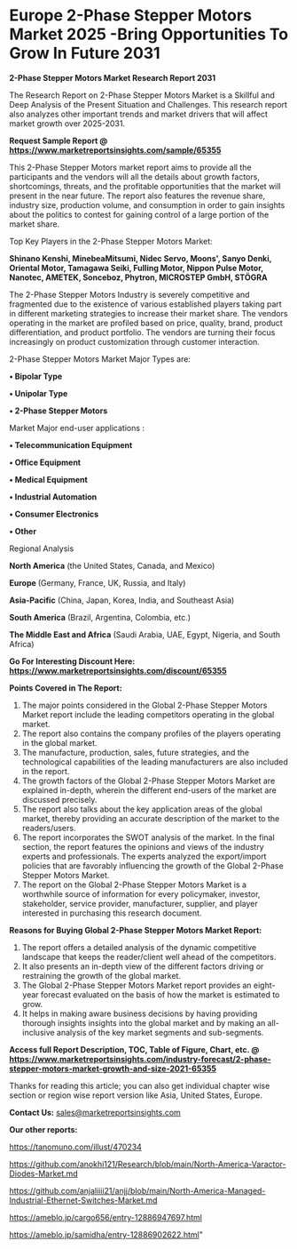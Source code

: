 # Europe 2-Phase Stepper Motors Market 2025 -Bring Opportunities To Grow In Future 2031

<strong>2-Phase Stepper Motors Market Research Report 2031</strong>

The Research Report on 2-Phase Stepper Motors Market is a Skillful and Deep Analysis of the Present Situation and Challenges. This research report also analyzes other important trends and market drivers that will affect market growth over 2025-2031.

<strong>Request Sample Report @ <a href=https://www.marketreportsinsights.com/sample/65355>https://www.marketreportsinsights.com/sample/65355</a></strong>

This 2-Phase Stepper Motors market report aims to provide all the participants and the vendors will all the details about growth factors, shortcomings, threats, and the profitable opportunities that the market will present in the near future. The report also features the revenue share, industry size, production volume, and consumption in order to gain insights about the politics to contest for gaining control of a large portion of the market share.

Top Key Players in the 2-Phase Stepper Motors Market:

<strong>Shinano Kenshi, MinebeaMitsumi, Nidec Servo, Moons', Sanyo Denki, Oriental Motor, Tamagawa Seiki, Fulling Motor, Nippon Pulse Motor, Nanotec, AMETEK, Sonceboz, Phytron, MICROSTEP GmbH, STÖGRA</strong>

The 2-Phase Stepper Motors Industry is severely competitive and fragmented due to the existence of various established players taking part in different marketing strategies to increase their market share. The vendors operating in the market are profiled based on price, quality, brand, product differentiation, and product portfolio. The vendors are turning their focus increasingly on product customization through customer interaction.

2-Phase Stepper Motors Market Major Types are:

<strong>• Bipolar Type

• Unipolar Type

• 2-Phase Stepper Motors</strong>

Market Major end-user applications :

<strong>• Telecommunication Equipment

• Office Equipment

• Medical Equipment

• Industrial Automation

• Consumer Electronics

• Other</strong>

Regional Analysis

</u><strong><b>North America</b></strong> (the United States, Canada, and Mexico)

<strong><b>Europe </b></strong>(Germany, France, UK, Russia, and Italy)

<strong><b>Asia-Pacific</b></strong> (China, Japan, Korea, India, and Southeast Asia)

<strong><b>South America</b></strong> (Brazil, Argentina, Colombia, etc.)

<strong><b>The Middle East and Africa</b></strong> (Saudi Arabia, UAE, Egypt, Nigeria, and South Africa)

<strong>Go For Interesting Discount Here: <a href=https://www.marketreportsinsights.com/discount/65355>https://www.marketreportsinsights.com/discount/65355</a></strong>

<strong>Points Covered in The Report:</strong>
<ol>
  <li>The major points considered in the Global 2-Phase Stepper Motors Market report include the leading competitors operating in the global market.</li>
  <li>The report also contains the company profiles of the players operating in the global market.</li>
  <li>The manufacture, production, sales, future strategies, and the technological capabilities of the leading manufacturers are also included in the report.</li>
  <li>The growth factors of the Global 2-Phase Stepper Motors Market are explained in-depth, wherein the different end-users of the market are discussed precisely.</li>
  <li>The report also talks about the key application areas of the global market, thereby providing an accurate description of the market to the readers/users.</li>
  <li>The report incorporates the SWOT analysis of the market. In the final section, the report features the opinions and views of the industry experts and professionals. The experts analyzed the export/import policies that are favorably influencing the growth of the Global 2-Phase Stepper Motors Market.</li>
  <li>The report on the Global 2-Phase Stepper Motors Market is a worthwhile source of information for every policymaker, investor, stakeholder, service provider, manufacturer, supplier, and player interested in purchasing this research document.</li>
</ol>
<strong>Reasons for Buying Global 2-Phase Stepper Motors Market Report:</strong>

<ol>
  <li>The report offers a detailed analysis of the dynamic competitive landscape that keeps the reader/client well ahead of the competitors.</li>
  <li>It also presents an in-depth view of the different factors driving or restraining the growth of the global market.</li>
  <li>The Global 2-Phase Stepper Motors Market report provides an eight-year forecast evaluated on the basis of how the market is estimated to grow.</li>
  <li>It helps in making aware business decisions by having providing thorough insights insights into the global market and by making an all-inclusive analysis of the key market segments and sub-segments.</li>
</ol>
<strong>Access full Report Description, TOC, Table of Figure, Chart, etc. @ <a href=https://www.marketreportsinsights.com/industry-forecast/2-phase-stepper-motors-market-growth-and-size-2021-65355>https://www.marketreportsinsights.com/industry-forecast/2-phase-stepper-motors-market-growth-and-size-2021-65355</a></strong>


Thanks for reading this article; you can also get individual chapter wise section or region wise report version like Asia, United States, Europe.

<strong>Contact Us:</strong>
sales@marketreportsinsights.com

<strong>Our other reports:</strong>

<a href=https://tanomuno.com/illust/470234>https://tanomuno.com/illust/470234</a>

<a href=https://github.com/anokhi121/Research/blob/main/North-America-Varactor-Diodes-Market.md>https://github.com/anokhi121/Research/blob/main/North-America-Varactor-Diodes-Market.md</a>

<a href=https://github.com/anjaliiii21/anjj/blob/main/North-America-Managed-Industrial-Ethernet-Switches-Market.md>https://github.com/anjaliiii21/anjj/blob/main/North-America-Managed-Industrial-Ethernet-Switches-Market.md</a>

<a href=https://ameblo.jp/cargo656/entry-12886947697.html>https://ameblo.jp/cargo656/entry-12886947697.html</a>

<a href=https://ameblo.jp/samidha/entry-12886902622.html>https://ameblo.jp/samidha/entry-12886902622.html</a>"
